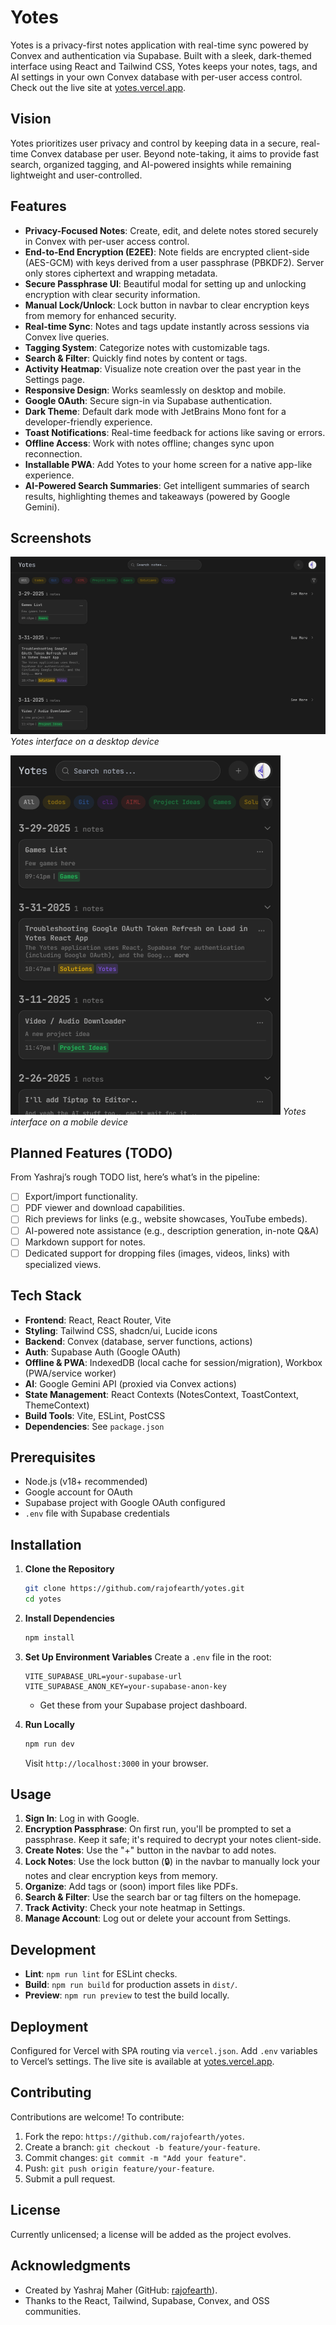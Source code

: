 # Yotes

Yotes is a privacy-first notes application with real-time sync powered by Convex and authentication via Supabase. Built with a sleek, dark-themed interface using React and Tailwind CSS, Yotes keeps your notes, tags, and AI settings in your own Convex database with per-user access control. Check out the live site at [yotes.vercel.app](https://yotes.vercel.app).

## Vision

Yotes prioritizes user privacy and control by keeping data in a secure, real-time Convex database per user. Beyond note-taking, it aims to provide fast search, organized tagging, and AI-powered insights while remaining lightweight and user-controlled.

## Features

- **Privacy-Focused Notes**: Create, edit, and delete notes stored securely in Convex with per-user access control.
- **End-to-End Encryption (E2EE)**: Note fields are encrypted client-side (AES-GCM) with keys derived from a user passphrase (PBKDF2). Server only stores ciphertext and wrapping metadata.
- **Secure Passphrase UI**: Beautiful modal for setting up and unlocking encryption with clear security information.
- **Manual Lock/Unlock**: Lock button in navbar to clear encryption keys from memory for enhanced security.
- **Real-time Sync**: Notes and tags update instantly across sessions via Convex live queries.
- **Tagging System**: Categorize notes with customizable tags.
- **Search & Filter**: Quickly find notes by content or tags.
- **Activity Heatmap**: Visualize note creation over the past year in the Settings page.
- **Responsive Design**: Works seamlessly on desktop and mobile.
- **Google OAuth**: Secure sign-in via Supabase authentication.
- **Dark Theme**: Default dark mode with JetBrains Mono font for a developer-friendly experience.
- **Toast Notifications**: Real-time feedback for actions like saving or errors.
- **Offline Access**: Work with notes offline; changes sync upon reconnection.
- **Installable PWA**: Add Yotes to your home screen for a native app-like experience.
- **AI-Powered Search Summaries**: Get intelligent summaries of search results, highlighting themes and takeaways (powered by Google Gemini).

## Screenshots

![Yotes Desktop View](./public/screenshot-desktop-1.png)
_Yotes interface on a desktop device_

![Yotes Mobile View](./public/screenshot-mobile-1.png)
_Yotes interface on a mobile device_

## Planned Features (TODO)

From Yashraj’s rough TODO list, here’s what’s in the pipeline:
- [ ] Export/import functionality.
- [ ] PDF viewer and download capabilities.
- [ ] Rich previews for links (e.g., website showcases, YouTube embeds).
- [ ] AI-powered note assistance (e.g., description generation, in-note Q&A)
- [ ] Markdown support for notes.
- [ ] Dedicated support for dropping files (images, videos, links) with specialized views.

## Tech Stack

- **Frontend**: React, React Router, Vite
- **Styling**: Tailwind CSS, shadcn/ui, Lucide icons
- **Backend**: Convex (database, server functions, actions)
- **Auth**: Supabase Auth (Google OAuth)
- **Offline & PWA**: IndexedDB (local cache for session/migration), Workbox (PWA/service worker)
- **AI**: Google Gemini API (proxied via Convex actions)
- **State Management**: React Contexts (NotesContext, ToastContext, ThemeContext)
- **Build Tools**: Vite, ESLint, PostCSS
- **Dependencies**: See `package.json`

## Prerequisites

- Node.js (v18+ recommended)
- Google account for OAuth
- Supabase project with Google OAuth configured
- `.env` file with Supabase credentials

## Installation

1. **Clone the Repository**
   ```bash
   git clone https://github.com/rajofearth/yotes.git
   cd yotes
   ```

2. **Install Dependencies**
   ```bash
   npm install
   ```

3. **Set Up Environment Variables**
   Create a `.env` file in the root:
   ```
   VITE_SUPABASE_URL=your-supabase-url
   VITE_SUPABASE_ANON_KEY=your-supabase-anon-key
   ```
   - Get these from your Supabase project dashboard.

4. **Run Locally**
   ```bash
   npm run dev
   ```
   Visit `http://localhost:3000` in your browser.

## Usage

1. **Sign In**: Log in with Google.
2. **Encryption Passphrase**: On first run, you'll be prompted to set a passphrase. Keep it safe; it's required to decrypt your notes client-side.
3. **Create Notes**: Use the "+" button in the navbar to add notes.
4. **Lock Notes**: Use the lock button (🔒) in the navbar to manually lock your notes and clear encryption keys from memory.
5. **Organize**: Add tags or (soon) import files like PDFs.
6. **Search & Filter**: Use the search bar or tag filters on the homepage.
7. **Track Activity**: Check your note heatmap in Settings.
8. **Manage Account**: Log out or delete your account from Settings.

## Development

- **Lint**: `npm run lint` for ESLint checks.
- **Build**: `npm run build` for production assets in `dist/`.
- **Preview**: `npm run preview` to test the build locally.

## Deployment

Configured for Vercel with SPA routing via `vercel.json`. Add `.env` variables to Vercel’s settings. The live site is available at [yotes.vercel.app](https://yotes.vercel.app).

## Contributing

Contributions are welcome! To contribute:
1. Fork the repo: `https://github.com/rajofearth/yotes`.
2. Create a branch: `git checkout -b feature/your-feature`.
3. Commit changes: `git commit -m "Add your feature"`.
4. Push: `git push origin feature/your-feature`.
5. Submit a pull request.

## License

Currently unlicensed; a license will be added as the project evolves.

## Acknowledgments

- Created by Yashraj Maher (GitHub: [rajofearth](https://github.com/rajofearth)).
- Thanks to the React, Tailwind, Supabase, Convex, and OSS communities.

